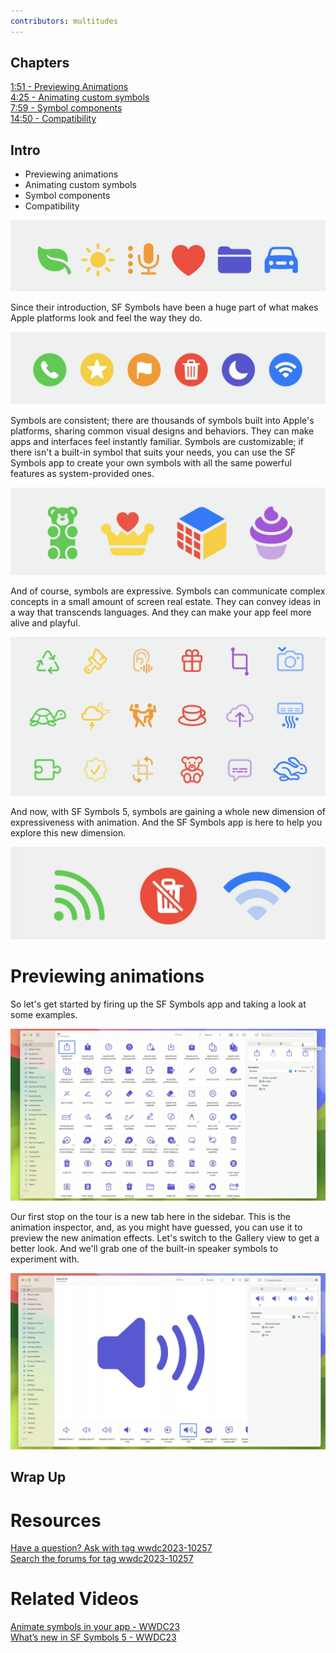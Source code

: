 ```yaml
---
contributors: multitudes
---
```


## Chapters
[1:51 - Previewing Animations](https://developer.apple.com/videos/play/wwdc2023/10257/?time=111)  
[4:25 - Animating custom symbols](https://developer.apple.com/videos/play/wwdc2023/10257/?time=265)  
[7:59 - Symbol components](https://developer.apple.com/videos/play/wwdc2023/10257/?time=479)  
[14:50 - Compatibility](https://developer.apple.com/videos/play/wwdc2023/10257/?time=890)  

## Intro


- Previewing animations
- Animating custom symbols
- Symbol components
- Compatibility


![SF Symbols][symbols1]  

[symbols1]: ../../../images/notes/wwdc23/10257/symbols1.jpg

Since their introduction, SF Symbols have been a huge part of what makes Apple platforms look and feel the way they do.

![SF Symbols][symbols2]  

[symbols2]: ../../../images/notes/wwdc23/10257/symbols2.jpg

Symbols are consistent; there are thousands of symbols built into Apple's platforms, sharing common visual designs and behaviors. They can make apps and interfaces feel instantly familiar. Symbols are customizable; if there isn't a built-in symbol that suits your needs, you can use the SF Symbols app to create your own symbols with all the same powerful features as system-provided ones.

![SF Symbols][symbols3]  

[symbols3]: ../../../images/notes/wwdc23/10257/symbols3.jpg

And of course, symbols are expressive. Symbols can communicate complex concepts in a small amount of screen real estate. They can convey ideas in a way that transcends languages. And they can make your app feel more alive and playful.

![SF Symbols][symbols4]  

[symbols4]: ../../../images/notes/wwdc23/10257/symbols4.jpg

And now, with SF Symbols 5, symbols are gaining a whole new dimension of expressiveness with animation. And the SF Symbols app is here to help you explore this new dimension. 

![SF Symbols][symbols5]  

[symbols5]: ../../../images/notes/wwdc23/10257/symbols5.jpg


# Previewing animations


So let's get started by firing up the SF Symbols app and taking a look at some examples.

![Previewing animations][animations1]  

[animations1]: ../../../images/notes/wwdc23/10257/animations1.jpg

Our first stop on the tour is a new tab here in the sidebar. This is the animation inspector, and, as you might have guessed, you can use it to preview the new animation effects. Let's switch to the Gallery view to get a better look. And we'll grab one of the built-in speaker symbols to experiment with.

![Previewing animations][animations2]  

[animations2]: ../../../images/notes/wwdc23/10257/animations2.jpg


## Wrap Up


# Resources

[Have a question? Ask with tag wwdc2023-10257](https://developer.apple.com/forums/create/question?&tag1=318&tag2=703030)  
[Search the forums for tag wwdc2023-10257](https://developer.apple.com/forums/tags/wwdc2023-10257)

# Related Videos
[Animate symbols in your app -  WWDC23](https://developer.apple.com/videos/play/wwdc2023/10258)  
[What’s new in SF Symbols 5 - WWDC23](https://developer.apple.com/videos/play/wwdc2023/10197)
